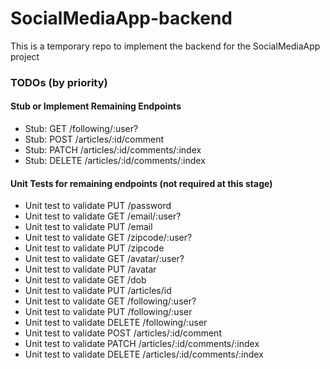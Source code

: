 # SocialMediaApp-backend

This is a temporary repo to implement the backend for the SocialMediaApp project

### TODOs (by priority)

#### Stub or Implement Remaining Endpoints

- Stub: GET /following/:user?
- Stub: POST /articles/:id/comment
- Stub: PATCH /articles/:id/comments/:index
- Stub: DELETE /articles/:id/comments/:index

#### Unit Tests for remaining endpoints (not required at this stage)

- Unit test to validate PUT /password
- Unit test to validate GET /email/:user?
- Unit test to validate PUT /email
- Unit test to validate GET /zipcode/:user?
- Unit test to validate PUT /zipcode
- Unit test to validate GET /avatar/:user?
- Unit test to validate PUT /avatar
- Unit test to validate GET /dob
- Unit test to validate PUT /articles/id
- Unit test to validate GET /following/:user?
- Unit test to validate PUT /following/:user
- Unit test to validate DELETE /following/:user
- Unit test to validate POST /articles/:id/comment
- Unit test to validate PATCH /articles/:id/comments/:index
- Unit test to validate DELETE /articles/:id/comments/:index
